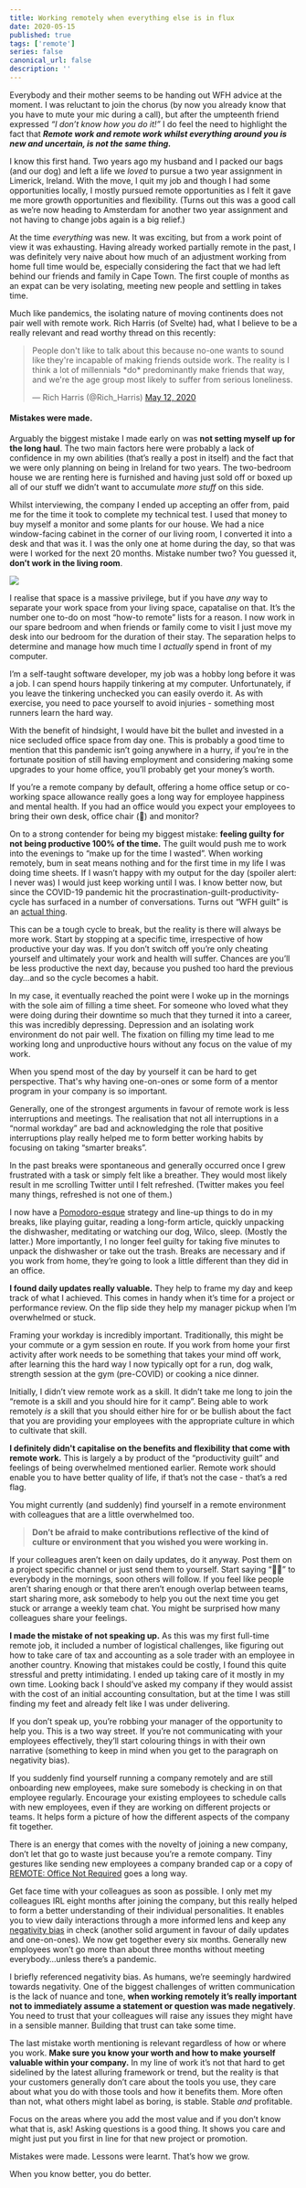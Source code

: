 ```yaml
---
title: Working remotely when everything else is in flux
date: 2020-05-15
published: true
tags: ['remote']
series: false
canonical_url: false
description: ''
---
```


Everybody and their mother seems to be handing out WFH advice at the moment. I was reluctant to join the chorus (by now you already know that you have to mute your mic during a call), but after the umpteenth friend expressed _“I don’t know how you do it!”_ I do feel the need to highlight the fact that **_Remote work and remote work whilst everything around you is new and uncertain, is not the same thing._**

I know this first hand. Two years ago my husband and I packed our bags (and our dog) and left a life we _loved_ to pursue a two year assignment in Limerick, Ireland. With the move, I quit my job and though I had some opportunities locally, I mostly pursued remote opportunities as I felt it gave me more growth opportunities and flexibility. (Turns out this was a good call as we’re now heading to Amsterdam for another two year assignment and not having to change jobs again is a big relief.)

At the time _everything_ was new. It was exciting, but from a work point of view it was exhausting. Having already worked partially remote in the past, I was definitely very naive about how much of an adjustment working from home full time would be, especially considering the fact that we had left behind our friends and family in Cape Town. The first couple of months as an expat can be very isolating, meeting new people and settling in takes time.

Much like pandemics, the isolating nature of moving continents does not pair well with remote work. Rich Harris (of Svelte) had, what I believe to be a really relevant and read worthy thread on this recently:

<blockquote class="twitter-tweet"><p lang="en" dir="ltr">People don&#39;t like to talk about this because no-one wants to sound like they&#39;re incapable of making friends outside work. The reality is I think a lot of millennials *do* predominantly make friends that way, and we&#39;re the age group most likely to suffer from serious loneliness.</p>&mdash; Rich Harris (@Rich_Harris) <a href="https://twitter.com/Rich_Harris/status/1260274287799402497?ref_src=twsrc%5Etfw">May 12, 2020</a></blockquote> <script async src="https://platform.twitter.com/widgets.js" charset="utf-8"></script>

#### Mistakes were made.

Arguably the biggest mistake I made early on was **not setting myself up for the long haul**. The two main factors here were probably a lack of confidence in my own abilities (that’s really a post in itself) and the fact that we were only planning on being in Ireland for two years. The two-bedroom house we are renting here is furnished and having just sold off or boxed up all of our stuff we didn’t want to accumulate _more_ _stuff_ on this side.

Whilst interviewing, the company I ended up accepting an offer from, paid me for the time it took to complete my technical test. I used that money to buy myself a monitor and some plants for our house. We had a nice window-facing cabinet in the corner of our living room, I converted it into a desk and that was it. I was the only one at home during the day, so that was were I worked for the next 20 months. Mistake number two? You guessed it, **don’t work in the living room**.

![](https://paper-attachments.dropbox.com/s_B64576E8DC746A4ECE65C038E15ACD20D2E9DF71F24DAFFAE888F5FDB95EC104_1588107748008_IMG_0320.jpg)

I realise that space is a massive privilege, but if you have _any_ way to separate your work space from your living space, capatalise on that. It’s the number one to-do on most “how-to remote” lists for a reason. I now work in our spare bedroom and when friends or family come to visit I just move my desk into our bedroom for the duration of their stay. The separation helps to determine and manage how much time I _actually_ spend in front of my computer.

I’m a self-taught software developer, my job was a hobby long before it was a job. I can spend hours happily tinkering at my computer. Unfortunately, if you leave the tinkering unchecked you can easily overdo it. As with exercise, you need to pace yourself to avoid injuries - something most runners learn the hard way.

With the benefit of hindsight, I would have bit the bullet and invested in a nice secluded office space from day one. This is probably a good time to mention that this pandemic isn’t going anywhere in a hurry, if you’re in the fortunate position of still having employment and considering making some upgrades to your home office, you’ll probably get your money’s worth.

If you’re a remote company by default, offering a home office setup or co-working space allowance really goes a long way for employee happiness and mental health. If you had an office would you expect your employees to bring their own desk, office chair (💸) and monitor?

On to a strong contender for being my biggest mistake: **feeling guilty for not being productive 100% of the time.** The guilt would push me to work into the evenings to “make up for the time I wasted”. When working remotely, bum in seat means nothing and for the first time in my life I was doing time sheets. If I wasn’t happy with my output for the day (spoiler alert: I never was) I would just keep working until I was. I know better now, but since the COVID-19 pandemic hit the procrastination-guilt-productivity-cycle has surfaced in a number of conversations. Turns out “WFH guilt” is an [actual thing](https://www.glassdoor.com/blog/work-from-home-guilt/).

This can be a tough cycle to break, but the reality is there will always be more work. Start by stopping at a specific time, irrespective of how productive your day was. If you don’t switch off you’re only cheating yourself and ultimately your work and health will suffer. Chances are you’ll be less productive the next day, because you pushed too hard the previous day…and so the cycle becomes a habit.

In my case, it eventually reached the point were I woke up in the mornings with the sole aim of filling a time sheet. For someone who loved what they were doing during their downtime so much that they turned it into a career, this was incredibly depressing. Depression and an isolating work environment do not pair well. The fixation on filling my time lead to me working long and unproductive hours without any focus on the value of my work.

When you spend most of the day by yourself it can be hard to get perspective. That's why having one-on-ones or some form of a mentor program in your company is so important.

Generally, one of the strongest arguments in favour of remote work is less interruptions and meetings. The realisation that not all interruptions in a “normal workday” are bad and acknowledging the role that positive interruptions play really helped me to form better working habits by focusing on taking “smarter breaks”.

In the past breaks were spontaneous and generally occurred once I grew frustrated with a task or simply felt like a breather. They would most likely result in me scrolling Twitter until I felt refreshed. (Twitter makes you feel many things, refreshed is not one of them.)

I now have a [Pomodoro-esque](https://en.wikipedia.org/wiki/Pomodoro_Technique) strategy and line-up things to do in my breaks, like playing guitar, reading a long-form article, quickly unpacking the dishwasher, meditating or watching our dog, Wilco, sleep. (Mostly the latter.) More importantly, I no longer feel guilty for taking five minutes to unpack the dishwasher or take out the trash. Breaks are necessary and if you work from home, they’re going to look a little different than they did in an office.

**I found daily updates really valuable.** They help to frame my day and keep track of what I achieved. This comes in handy when it’s time for a project or performance review. On the flip side they help my manager pickup when I’m overwhelmed or stuck.

Framing your workday is incredibly important. Traditionally, this might be your commute or a gym session en route. If you work from home your first activity after work needs to be something that takes your mind off work, after learning this the hard way I now typically opt for a run, dog walk, strength session at the gym (pre-COVID) or cooking a nice dinner.

Initially, I didn’t view remote work as a skill. It didn’t take me long to join the “remote is a skill and you should hire for it camp”. Being able to work remotely _is_ a skill that you should either hire for or be bullish about the fact that you are providing your employees with the appropriate culture in which to cultivate that skill.

**I definitely didn't capitalise on the benefits and flexibility that come with remote work.** This is largely a by product of the “productivity guilt” and feelings of being overwhelmed mentioned earlier. Remote work should enable you to have better quality of life, if that’s not the case - that’s a red flag.

You might currently (and suddenly) find yourself in a remote environment with colleagues that are a little overwhelmed too.

> **Don’t be afraid to make contributions reflective of the kind of culture or environment that you wished you were working in.**

If your colleagues aren’t keen on daily updates, do it anyway. Post them on a project specific channel or just send them to yourself. Start saying “👋🏼” to everybody in the mornings, soon others will follow. If you feel like people aren’t sharing enough or that there aren’t enough overlap between teams, start sharing more, ask somebody to help you out the next time you get stuck or arrange a weekly team chat. You might be surprised how many colleagues share your feelings.

**I made the mistake of not speaking up.** As this was my first full-time remote job, it included a number of logistical challenges, like figuring out how to take care of tax and accounting as a sole trader with an employee in another country. Knowing that mistakes could be costly, I found this quite stressful and pretty intimidating. I ended up taking care of it mostly in my own time. Looking back I should’ve asked my company if they would assist with the cost of an initial accounting consultation, but at the time I was still finding my feet and already felt like I was under delivering.

If you don’t speak up, you’re robbing your manager of the opportunity to help you. This is a two way street. If you’re not communicating with your employees effectively, they’ll start colouring things in with their own narrative (something to keep in mind when you get to the paragraph on negativity bias).

If you suddenly find yourself running a company remotely and are still onboarding new employees, make sure somebody is checking in on that employee regularly. Encourage your existing employees to schedule calls with new employees, even if they are working on different projects or teams. It helps form a picture of how the different aspects of the company fit together.

There is an energy that comes with the novelty of joining a new company, don’t let that go to waste just because you’re a remote company. Tiny gestures like sending new employees a company branded cap or a copy of [REMOTE: Office Not Required](https://basecamp.com/books/remote) goes a long way.

Get face time with your colleagues as soon as possible. I only met my colleagues IRL eight months after joining the company, but this really helped to form a better understanding of their individual personalities. It enables you to view daily interactions through a more informed lens and keep any [negativity bias](https://www.verywellmind.com/negative-bias-4589618) in check (another solid argument in favour of daily updates and one-on-ones). We now get together every six months. Generally new employees won’t go more than about three months without meeting everybody…unless there’s a pandemic.

I briefly referenced negativity bias. As humans, we’re seemingly hardwired towards negativity. One of the biggest challenges of written communication is the lack of nuance and tone, **when working remotely it’s really important not to immediately assume a statement or question was made negatively**. You need to trust that your colleagues will raise any issues they might have in a sensible manner. Building that trust can take some time.

The last mistake worth mentioning is relevant regardless of how or where you work. **Make sure you know your worth and how to make yourself valuable within your company.** In my line of work it’s not that hard to get sidelined by the latest alluring framework or trend, but the reality is that your customers generally don’t care about the tools you use, they care about what you do with those tools and how it benefits them. More often than not, what others might label as boring, is stable. Stable _and_ profitable.

Focus on the areas where you add the most value and if you don’t know what that is, ask! Asking questions is a good thing. It shows you care and might just put you first in line for that new project or promotion.

Mistakes were made. Lessons were learnt. That’s how we grow.

When you know better, you do better.
